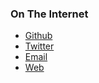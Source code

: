 ### On The Internet

- [Github](https://github.com/you)
- [Twitter](https://twitter.com/you)
- [Email](mailto://your@email.com)
- [Web](https://www.you.com)